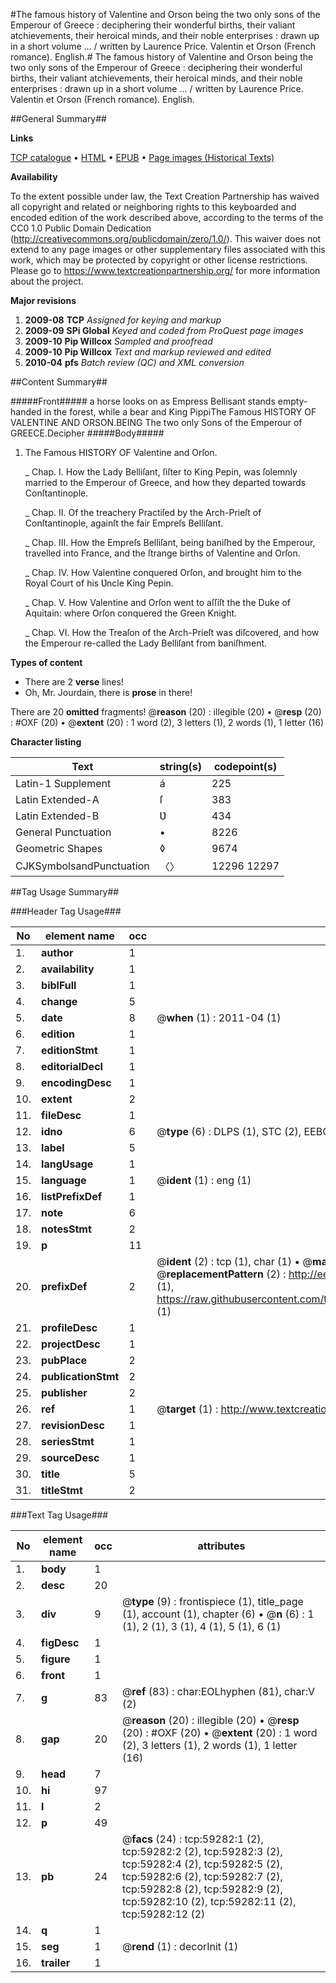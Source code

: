 #The famous history of Valentine and Orson being the two only sons of the Emperour of Greece : deciphering their wonderful births, their valiant atchievements, their heroical minds, and their noble enterprises : drawn up in a short volume ... / written by Laurence Price. Valentin et Orson (French romance). English.#
The famous history of Valentine and Orson being the two only sons of the Emperour of Greece : deciphering their wonderful births, their valiant atchievements, their heroical minds, and their noble enterprises : drawn up in a short volume ... / written by Laurence Price.
Valentin et Orson (French romance). English.

##General Summary##

**Links**

[TCP catalogue](http://www.ota.ox.ac.uk/tcp/)  • 
[HTML](http://tei.it.ox.ac.uk/tcp/Texts-HTML/free/A70/A70850.html)  • 
[EPUB](http://tei.it.ox.ac.uk/tcp/Texts-EPUB/free/A70/A70850.epub) • 
[Page images (Historical Texts)](https://historicaltexts.jisc.ac.uk/eebo-12306610e)

**Availability**

To the extent possible under law, the Text Creation Partnership has waived all copyright and related or neighboring rights to this keyboarded and encoded edition of the work described above, according to the terms of the CC0 1.0 Public Domain Dedication (http://creativecommons.org/publicdomain/zero/1.0/). This waiver does not extend to any page images or other supplementary files associated with this work, which may be protected by copyright or other license restrictions. Please go to https://www.textcreationpartnership.org/ for more information about the project.

**Major revisions**

1. __2009-08__ __TCP__ *Assigned for keying and markup*
1. __2009-09__ __SPi Global__ *Keyed and coded from ProQuest page images*
1. __2009-10__ __Pip Willcox__ *Sampled and proofread*
1. __2009-10__ __Pip Willcox__ *Text and markup reviewed and edited*
1. __2010-04__ __pfs__ *Batch review (QC) and XML conversion*

##Content Summary##

#####Front#####
a horse looks on as Empress Bellisant stands
empty-handed in the forest, while a bear and King PippiThe Famous HISTORY OF VALENTINE AND ORSON.BEING The two only Sons of the Emperour of GREECE.Decipher
#####Body#####

1. The Famous HISTORY OF Valentine and
Orſon.

    _ Chap. I. How the Lady Belliſant,
ſiſter to King Pepin, was ſolemnly married to the Emperour of
Greece, and how they departed towards Conſtantinople.

    _ Chap. II. Of the treachery Practiſed by the
Arch-Prieſt of Conſtantinople, againſt the fair Empreſs
Belliſant.

    _ Chap. III. How the Empreſs Belliſant,
being baniſhed by the Emperour, travelled into France, and the
ſtrange births of Valentine and Orſon.

    _ Chap. IV. How Valentine conquered
Orſon, and brought him to the Royal Court of his Ʋncle King
Pepin.

    _ Chap. V. How Valentine and Orſon
went to aſſiſt the the Duke of Aquitain: where Orſon
conquered the Green Knight.

    _ Chap. VI. How the Treaſon of the Arch-Prieſt was
diſcovered, and how the Emperour re-called the Lady Belliſant
from baniſhment.

**Types of content**

  * There are 2 **verse** lines!
  * Oh, Mr. Jourdain, there is **prose** in there!

There are 20 **omitted** fragments! 
 @__reason__ (20) : illegible (20)  •  @__resp__ (20) : #OXF (20)  •  @__extent__ (20) : 1 word (2), 3 letters (1), 2 words (1), 1 letter (16)

**Character listing**


|Text|string(s)|codepoint(s)|
|---|---|---|
|Latin-1 Supplement|á|225|
|Latin Extended-A|ſ|383|
|Latin Extended-B|Ʋ|434|
|General Punctuation|•|8226|
|Geometric Shapes|◊|9674|
|CJKSymbolsandPunctuation|〈〉|12296 12297|

##Tag Usage Summary##

###Header Tag Usage###

|No|element name|occ|attributes|
|---|---|---|---|
|1.|__author__|1||
|2.|__availability__|1||
|3.|__biblFull__|1||
|4.|__change__|5||
|5.|__date__|8| @__when__ (1) : 2011-04 (1)|
|6.|__edition__|1||
|7.|__editionStmt__|1||
|8.|__editorialDecl__|1||
|9.|__encodingDesc__|1||
|10.|__extent__|2||
|11.|__fileDesc__|1||
|12.|__idno__|6| @__type__ (6) : DLPS (1), STC (2), EEBO-CITATION (1), OCLC (1), VID (1)|
|13.|__label__|5||
|14.|__langUsage__|1||
|15.|__language__|1| @__ident__ (1) : eng (1)|
|16.|__listPrefixDef__|1||
|17.|__note__|6||
|18.|__notesStmt__|2||
|19.|__p__|11||
|20.|__prefixDef__|2| @__ident__ (2) : tcp (1), char (1)  •  @__matchPattern__ (2) : ([0-9\-]+):([0-9IVX]+) (1), (.+) (1)  •  @__replacementPattern__ (2) : http://eebo.chadwyck.com/downloadtiff?vid=$1&page=$2 (1), https://raw.githubusercontent.com/textcreationpartnership/Texts/master/tcpchars.xml#$1 (1)|
|21.|__profileDesc__|1||
|22.|__projectDesc__|1||
|23.|__pubPlace__|2||
|24.|__publicationStmt__|2||
|25.|__publisher__|2||
|26.|__ref__|1| @__target__ (1) : http://www.textcreationpartnership.org/docs/. (1)|
|27.|__revisionDesc__|1||
|28.|__seriesStmt__|1||
|29.|__sourceDesc__|1||
|30.|__title__|5||
|31.|__titleStmt__|2||


###Text Tag Usage###

|No|element name|occ|attributes|
|---|---|---|---|
|1.|__body__|1||
|2.|__desc__|20||
|3.|__div__|9| @__type__ (9) : frontispiece (1), title_page (1), account (1), chapter (6)  •  @__n__ (6) : 1 (1), 2 (1), 3 (1), 4 (1), 5 (1), 6 (1)|
|4.|__figDesc__|1||
|5.|__figure__|1||
|6.|__front__|1||
|7.|__g__|83| @__ref__ (83) : char:EOLhyphen (81), char:V (2)|
|8.|__gap__|20| @__reason__ (20) : illegible (20)  •  @__resp__ (20) : #OXF (20)  •  @__extent__ (20) : 1 word (2), 3 letters (1), 2 words (1), 1 letter (16)|
|9.|__head__|7||
|10.|__hi__|97||
|11.|__l__|2||
|12.|__p__|49||
|13.|__pb__|24| @__facs__ (24) : tcp:59282:1 (2), tcp:59282:2 (2), tcp:59282:3 (2), tcp:59282:4 (2), tcp:59282:5 (2), tcp:59282:6 (2), tcp:59282:7 (2), tcp:59282:8 (2), tcp:59282:9 (2), tcp:59282:10 (2), tcp:59282:11 (2), tcp:59282:12 (2)|
|14.|__q__|1||
|15.|__seg__|1| @__rend__ (1) : decorInit (1)|
|16.|__trailer__|1||
